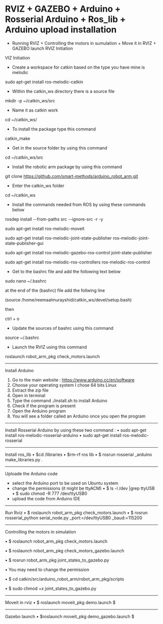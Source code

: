 # RVIZ + GAZEBO  + Arduino + Rosserial Arduino + Ros_lib + Arduino upload installation 

* Running RVIZ + Controlling the motors in sumulation + Move it in RVIZ + GAZEBO launch
RVIZ Initiation 


VIZ Initiation

- Create a workspace for catkin based on the type you have mine is melodic

sudo apt-get install ros-melodic-catkin

- Within the catkin_ws directory there is a source file

mkdir -p ~/catkin_ws/src

- Name it as catkin work

cd ~/catkin_ws/

- To install the package type this command

catkin_make

- Get in the source folder by using this command

cd ~/catkin_ws/src

- Install the robotic arm package by using this command

git clone https://github.com/smart-methods/arduino_robot_arm.git

- Enter the catkin_ws folder

cd ~/catkin_ws

- Install the commands needed from ROS by using these commands below

rosdep install --from-paths src --ignore-src -r -y

sudo apt-get install ros-melodic-moveit

sudo apt-get install ros-melodic-joint-state-publisher ros-melodic-joint-state-publisher-gui

sudo apt-get install ros-melodic-gazebo-ros-control joint-state-publisher

sudo apt-get install ros-melodic-ros-controllers ros-melodic-ros-control

- Get to the bashrc file and add the following text below

sudo nano ~/.bashrc

at the end of the (bashrc) file add the follwing line

(source /home/reemaalmurayshid/catkin_ws/devel/setup.bash)

then

ctrl + o

- Update the sources of bashrc using this command

source ~/.bashrc

- Launch the RVIZ using this command

roslaunch robot_arm_pkg check_motors.launch


-------------------------------------------------------------------------------------------------------------------------
Install Arduino 
1.	Go to the main website :
 https://www.arduino.cc/en/software
2.	Choose your operating system I chose 64 bits Linux 
3.	Extract the zip file 
4.	Open in terminal 
5.	Type the command ./install.sh  to install Arduino 
6.	Check if the program is present 
7.	Open the Arduino program 
8.	You  will see a folder  called an Arduino once you open the program 


-------------------------------------------------------------------------------------------------------------------------
Install Rosserial  Arduino  by using these two command :
•	sudo apt-get install ros-melodic-rosserial-arduino
•	 sudo apt-get install ros-melodic-rosserial

-------------------------------------------------------------------------------------------------------------------------------
Install ros_lib 
•	$cd <sketchbook>/libraries
•	$rm-rf ros lib
•	$ rosrun rosserial _arduino make_libraries.py .


-----------------------------------------------------------------------------------------------------------------------------------
Uploade the Arduino code
- select the Arduino port to be used on Ubuntu system
- change the permissions (it might be ttyACM)
•	$ ls -l /dev |grep ttyUSB
•	$ sudo chmod -R 777 /dev/ttyUSB0
- upload the code from Arduino IDE
 
 
 
-----------------------------------------------------------------------------------------------------------------------------
Run Rviz
•	$ roslaunch robot_arm_pkg check_motors.launch
•	$ rosrun rosserial_python serial_node.py _port:=/dev/ttyUSB0 _baud:=115200
 
 
 
-----------------------------------------------------------------------------------------------------------------------------

 Controlling the motors in simulation
 
•	$ roslaunch robot_arm_pkg check_motors.launch
 
•	$ roslaunch robot_arm_pkg check_motors_gazebo.launch
 
•	$ rosrun robot_arm_pkg joint_states_to_gazebo.py
 
•	You may need to change the permission
 
•	$ cd catkin/src/arduino_robot_arm/robot_arm_pkg/scripts
 
•	$ sudo chmod +x joint_states_to_gazebo.py 
 
 
--------------------------------------------------------------------------------------------------------------------------
Moveit in rviz 
•	$ roslaunch moveit_pkg demo.launch $

 
 
---------------------------------------------------------------------------------------------------------------------------
Gazebo launch 
•	$roslaunch moveit_pkg demo_gazebo.launch $

